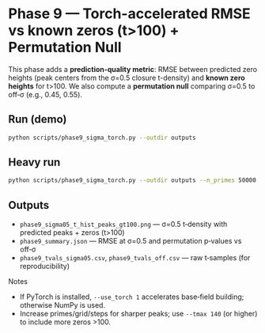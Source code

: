 
# Phase 9 — Torch-accelerated RMSE vs known zeros (t>100) + Permutation Null

This phase adds a **prediction-quality metric**: RMSE between predicted zero heights
(peak centers from the σ=0.5 closure t-density) and **known zero heights** for t>100.
We also compute a **permutation null** comparing σ=0.5 to off‑σ (e.g., 0.45, 0.55).

## Run (demo)
```bash
python scripts/phase9_sigma_torch.py --outdir outputs
```

## Heavy run
```bash
python scripts/phase9_sigma_torch.py --outdir outputs --n_primes 50000 --grid 1024   --steps 1200 --seed_grid 12 --angles 8 --tmax 140 --B 300 --use_torch 1
```

## Outputs
- `phase9_sigma05_t_hist_peaks_gt100.png` — σ=0.5 t‑density with predicted peaks + zeros (t>100)
- `phase9_summary.json` — RMSE at σ=0.5 and permutation p‑values vs off‑σ
- `phase9_tvals_sigma05.csv`, `phase9_tvals_off.csv` — raw t‑samples (for reproducibility)

Notes
- If PyTorch is installed, `--use_torch 1` accelerates base‑field building; otherwise NumPy is used.
- Increase primes/grid/steps for sharper peaks; use `--tmax 140` (or higher) to include more zeros >100.
